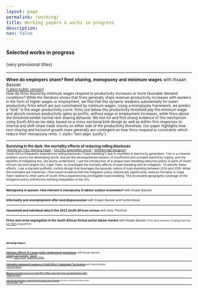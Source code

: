 ```yaml
---
layout: page
permalink: /working/
title: Working papers & works in progress
description:
nav: false
---
```


#### Selected works in progress
<small>(very provisional titles)

* * *
**When do employers share? Rent sharing, monopsony and minimum wages** with Ihsaan Bassier  
<small>[[Latest public version](/assets/pdf/rentsharing.pdf)]  
How do firms bound by minimum wages respond to productivity increases or more favorable demand conditions? While the literature shows that firms generally share revenue-productivity increases with workers in the form of higher wages or employment, we find that this dynamic weakens substantially for lower-productivity firms which are just-constrained by minimum wages. Using a monopsony framework, we predict a "kink" in the wage-productivity curve: firms just below this productivity threshold pay the minimum wage and absorb revenue-productivity gains as profits, without wage or employment increases, while firms above the threshold exhibit normal rent-sharing behavior. We test for and find strong evidence of this mechanism using South African tax data, based on a cross-sectional kink design as well as within-firm responses to internal and shift-share trade shocks on either side of the productivity threshold. Our paper highlights how rent-sharing and inclusive growth more generally are contingent on how firms respond to constraints which reduce their monopsony rents.
{: style="text-align: justify"}

* * *

**Surviving in the dark: the mortality effects of reducing rolling blackouts**  
<small>[[WIDER/SA-TIED Working Paper](https://www.wider.unu.edu/sites/default/files/Publications/Working-paper/PDF/wp2024-44-surviving-in-the-dark-mortality-effects-reducing-rolling-blackouts.pdf) | [SALDRU Newsletter article](https://www.saldru.uct.ac.za/2024/07/25/less-load-shedding-fewer-deaths/) | [WIDERAngle Blogpost](https://www.wider.unu.edu/publication/tale-two-cities-can-electricity-supply-save-lives-without-deepening-divides/)]  
South Africa frequently experiences rolling blackouts ("load shedding") due to shortfalls
in electricity generation. This is a common problem across the developing world, and yet the
developmental impacts of insufficient and unstable electricity supply, and the benefits of mitigating
this, are poorly understood. I use the introduction of a unique load shedding reduction policy in
parts of South Africa’s second-largest city, Cape Town, to investigate the mortality effects of load
shedding and its mitigation. To identify these effects, I use a stacked synthetic control design that
leverages the episodic nature of load shedding between 2014 and 2019. While the estimates are
imprecise, I find robust evidence that the mitigation policy statistically significantly reduces
mortality in Cape Town relative to other parts of South Africa experiencing unmitigated load
shedding. The incomplete geographic coverage of the mitigation policy entrenches existing
inequalities in the city.

* * *

**Monopsony in queues: How relevant is monopsony in labour surplus economies?** with Ihsaan Bassier  

* * *

**Informality and unemployment after land dispossession** with Ihsaan Bassier and Surbhi Kesar  

* * *

**Household and individual data in the 2022 South African census** with Amy Thornton

* * *

**Firms and racial segregation in the South African formal sector labour market** with Ihsaan Bassier
<small>[This work receives funding from the [SA-TIED](https://sa-tied.wider.unu.edu/) programme]

* * * 

<br/><br/>

#### Working Papers

* * *

[**Stimulus effects of a large public employment programme**](https://www.afd.fr/en/ressources/stimulus-effects-large-public-employment-programme) with Ihsaan Bassier  
<small>[[January 2024 version](https://www.afd.fr/en/ressources/stimulus-effects-large-public-employment-programme) | [Op-Ed](https://theconversation.com/south-africa-has-spent-billions-in-4-years-to-create-jobs-for-young-people-how-their-wages-affect-the-broader-economy-222825)]  
Media: [CNBC Africa](https://storage.googleapis.com/bcclips/20240206/7404414-0_134D8B3.mp4), [Newzroom Afrika](https://www.youtube.com/watch?v=oaPT5ch5VGo)

* * *

[**Estimating employment responses to South Africa's Employment Tax Incentive**](https://doi.org/10.35188/UNU-WIDER/2021/058-0) with Amina Ebrahim  
<small>[[July 2021 version](https://doi.org/10.35188/UNU-WIDER/2021/058-0)]

* * *

[**Markups and market structure in South Africa: What can be learnt from new administrative data?**](https://doi.org/10.35188/UNU-WIDER/2019/692-0)  
<small>[[August 2019 version](https://doi.org/10.35188/UNU-WIDER/2019/692-0)]

* * *

[**South African poverty lines: A review and two new money-metric thresholds**](https://www.opensaldru.uct.ac.za/bitstream/handle/11090/784/2015_151_Saldruwp.pdf?sequence=1) with Murray Leibbrandt and Ingrid Woolard  
<small>[[August 2015 version](https://www.opensaldru.uct.ac.za/bitstream/handle/11090/784/2015_151_Saldruwp.pdf?sequence=1) | [Op-Ed](https://theconversation.com/how-current-measures-underestimate-the-level-of-poverty-in-south-africa-46704)]

* * *

